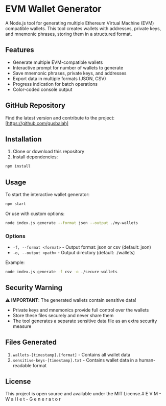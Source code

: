 # EVM Wallet Generator

A Node.js tool for generating multiple Ethereum Virtual Machine (EVM) compatible wallets. This tool creates wallets with addresses, private keys, and mnemonic phrases, storing them in a structured format.

## Features

- Generate multiple EVM-compatible wallets
- Interactive prompt for number of wallets to generate
- Save mnemonic phrases, private keys, and addresses
- Export data in multiple formats (JSON, CSV)
- Progress indication for batch operations
- Color-coded console output

## GitHub Repository

Find the latest version and contribute to the project:
[https://github.com/gusbalah]

## Installation

1. Clone or download this repository
2. Install dependencies:

```bash
npm install
```

## Usage

To start the interactive wallet generator:

```bash
npm start
```

Or use with custom options:

```bash
node index.js generate --format json --output ./my-wallets
```

### Options

- `-f, --format <format>` - Output format: json or csv (default: json)
- `-o, --output <path>` - Output directory (default: ./wallets)

Example:

```bash
node index.js generate -f csv -o ./secure-wallets
```

## Security Warning

⚠️ **IMPORTANT**: The generated wallets contain sensitive data!

- Private keys and mnemonics provide full control over the wallets
- Store these files securely and never share them
- The tool generates a separate sensitive data file as an extra security measure

## Files Generated

1. `wallets-[timestamp].[format]` - Contains all wallet data
2. `sensitive-keys-[timestamp].txt` - Contains wallet data in a human-readable format

## License

This project is open source and available under the MIT License.#   E V M - W a l l e t - G e n e r a t o r 
 
 
 

